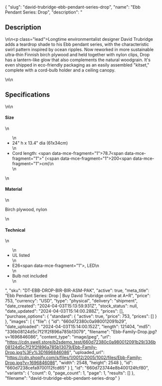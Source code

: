{
  "slug": "david-trubridge-ebb-pendant-series-drop",
  "name": "Ebb Pendant Series: Drop",
  "description": "<h2>Description</h2>\n<!-- split -->\n<p class=\"lead\">Longtime environmentalist designer David Trubridge adds a teardrop shade to his Ebb pendant series, with the characteristic swirl pattern inspired by ocean ripples. Now reworked in more sustainable ultra-thin Finnish birch plywood and held together with nylon clips, Drop has a lantern-like glow that also complements the natural woodgrain. It's even shipped in eco-friendly packaging as an easily assembled \"kitset,\" complete with a cord-bulb holder and a ceiling canopy.</p>\n<!-- split -->\n<h2>Specifications</h2>\n<!-- split -->\n<h4>Size</h4>\n<ul>\n<li>24\" h x 13.4\" dia (61x34cm)</li>\n<li>Cord length: <span data-mce-fragment=\"1\">78.7</span><span data-mce-fragment=\"1\">\" (</span><span data-mce-fragment=\"1\">200</span><span data-mce-fragment=\"1\">cm)</span>\n</li>\n</ul>\n<h4>Material</h4>\n<p>Birch plywood, nylon</p>\n<h4>Technical</h4>\n<ul>\n<li>UL listed</li>\n<li>E26<span data-mce-fragment=\"1\">, LED</span>\n</li>\n<li>Bulb not included</li>\n</ul>",
  "sku": "DT-EBB-DROP-BIR-BIR-ASM-PAK",
  "active": true,
  "meta_title": "Ebb Pendant Series: Drop | Buy David Trubridge online at A+R",
  "price": 753,
  "currency": "USD",
  "type": "physical",
  "delivery": "shipment",
  "date_created": "2024-04-03T15:13:59.931Z",
  "stock_status": null,
  "date_updated": "2024-04-03T15:14:00.288Z",
  "prices": [],
  "purchase_options": {
    "standard": {
      "active": true,
      "price": 753,
      "prices": []
    }
  },
  "images": [
    {
      "file": {
        "id": "660d72380c0a980012091b29",
        "date_uploaded": "2024-04-03T15:14:00.152Z",
        "length": 121404,
        "md5": "336b08124d5c7f21f2f896a785b13079",
        "filename": "Ebb-Family-Drop.jpg?v=1696846086",
        "content_type": "image/jpeg",
        "url": "https://cdn.swell.store/b2sdemo_test/660d72380c0a980012091b29/336b08124d5c7f21f2f896a785b13079/Ebb-Family-Drop.jpg%3Fv%3D1696846086",
        "uploaded_url": "https://cdn.shopify.com/s/files/1/0012/2005/1002/files/Ebb-Family-Drop.jpg?v=1696846086",
        "width": 2548,
        "height": 2548
      },
      "id": "660d7238cefa9700112fcd65"
    }
  ],
  "id": "660d723744e8b400124fcf80",
  "variants": {
    "count": 0,
    "page_count": 1,
    "page": 1,
    "results": []
  },
  "filename": "david-trubridge-ebb-pendant-series-drop"
}